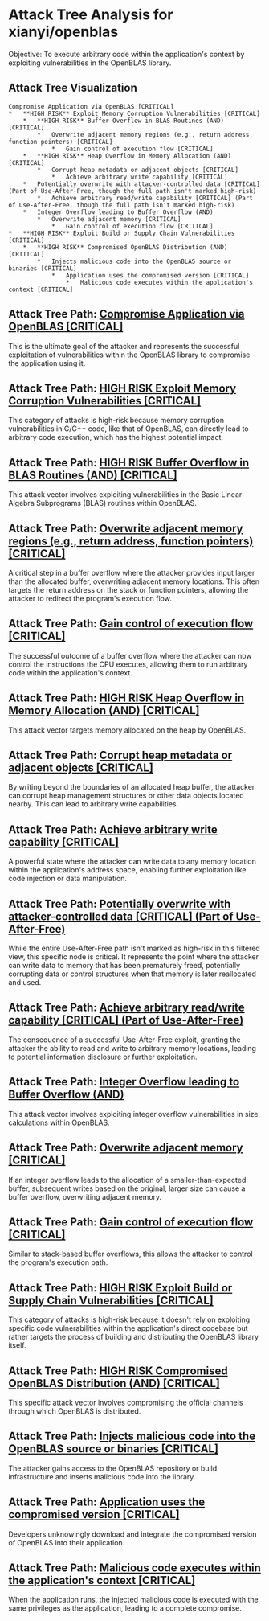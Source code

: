 # Attack Tree Analysis for xianyi/openblas

Objective: To execute arbitrary code within the application's context by exploiting vulnerabilities in the OpenBLAS library.

## Attack Tree Visualization

```
Compromise Application via OpenBLAS [CRITICAL]
*   **HIGH RISK** Exploit Memory Corruption Vulnerabilities [CRITICAL]
    *   **HIGH RISK** Buffer Overflow in BLAS Routines (AND) [CRITICAL]
        *   Overwrite adjacent memory regions (e.g., return address, function pointers) [CRITICAL]
            *   Gain control of execution flow [CRITICAL]
    *   **HIGH RISK** Heap Overflow in Memory Allocation (AND) [CRITICAL]
        *   Corrupt heap metadata or adjacent objects [CRITICAL]
            *   Achieve arbitrary write capability [CRITICAL]
    *   Potentially overwrite with attacker-controlled data [CRITICAL] (Part of Use-After-Free, though the full path isn't marked high-risk)
        *   Achieve arbitrary read/write capability [CRITICAL] (Part of Use-After-Free, though the full path isn't marked high-risk)
    *   Integer Overflow leading to Buffer Overflow (AND)
        *   Overwrite adjacent memory [CRITICAL]
            *   Gain control of execution flow [CRITICAL]
*   **HIGH RISK** Exploit Build or Supply Chain Vulnerabilities [CRITICAL]
    *   **HIGH RISK** Compromised OpenBLAS Distribution (AND) [CRITICAL]
        *   Injects malicious code into the OpenBLAS source or binaries [CRITICAL]
            *   Application uses the compromised version [CRITICAL]
                *   Malicious code executes within the application's context [CRITICAL]
```


## Attack Tree Path: [Compromise Application via OpenBLAS [CRITICAL]](./attack_tree_paths/compromise_application_via_openblas__critical_.md)

This is the ultimate goal of the attacker and represents the successful exploitation of vulnerabilities within the OpenBLAS library to compromise the application using it.

## Attack Tree Path: [HIGH RISK Exploit Memory Corruption Vulnerabilities [CRITICAL]](./attack_tree_paths/high_risk_exploit_memory_corruption_vulnerabilities__critical_.md)

This category of attacks is high-risk because memory corruption vulnerabilities in C/C++ code, like that of OpenBLAS, can directly lead to arbitrary code execution, which has the highest potential impact.

## Attack Tree Path: [HIGH RISK Buffer Overflow in BLAS Routines (AND) [CRITICAL]](./attack_tree_paths/high_risk_buffer_overflow_in_blas_routines__and___critical_.md)

This attack vector involves exploiting vulnerabilities in the Basic Linear Algebra Subprograms (BLAS) routines within OpenBLAS.

## Attack Tree Path: [Overwrite adjacent memory regions (e.g., return address, function pointers) [CRITICAL]](./attack_tree_paths/overwrite_adjacent_memory_regions__e_g___return_address__function_pointers___critical_.md)

A critical step in a buffer overflow where the attacker provides input larger than the allocated buffer, overwriting adjacent memory locations. This often targets the return address on the stack or function pointers, allowing the attacker to redirect the program's execution flow.

## Attack Tree Path: [Gain control of execution flow [CRITICAL]](./attack_tree_paths/gain_control_of_execution_flow__critical_.md)

The successful outcome of a buffer overflow where the attacker can now control the instructions the CPU executes, allowing them to run arbitrary code within the application's context.

## Attack Tree Path: [HIGH RISK Heap Overflow in Memory Allocation (AND) [CRITICAL]](./attack_tree_paths/high_risk_heap_overflow_in_memory_allocation__and___critical_.md)

This attack vector targets memory allocated on the heap by OpenBLAS.

## Attack Tree Path: [Corrupt heap metadata or adjacent objects [CRITICAL]](./attack_tree_paths/corrupt_heap_metadata_or_adjacent_objects__critical_.md)

By writing beyond the boundaries of an allocated heap buffer, the attacker can corrupt heap management structures or other data objects located nearby. This can lead to arbitrary write capabilities.

## Attack Tree Path: [Achieve arbitrary write capability [CRITICAL]](./attack_tree_paths/achieve_arbitrary_write_capability__critical_.md)

A powerful state where the attacker can write data to any memory location within the application's address space, enabling further exploitation like code injection or data manipulation.

## Attack Tree Path: [Potentially overwrite with attacker-controlled data [CRITICAL] (Part of Use-After-Free)](./attack_tree_paths/potentially_overwrite_with_attacker-controlled_data__critical___part_of_use-after-free_.md)

While the entire Use-After-Free path isn't marked as high-risk in this filtered view, this specific node is critical. It represents the point where the attacker can write data to memory that has been prematurely freed, potentially corrupting data or control structures when that memory is later reallocated and used.

## Attack Tree Path: [Achieve arbitrary read/write capability [CRITICAL] (Part of Use-After-Free)](./attack_tree_paths/achieve_arbitrary_readwrite_capability__critical___part_of_use-after-free_.md)

The consequence of a successful Use-After-Free exploit, granting the attacker the ability to read and write to arbitrary memory locations, leading to potential information disclosure or further exploitation.

## Attack Tree Path: [Integer Overflow leading to Buffer Overflow (AND)](./attack_tree_paths/integer_overflow_leading_to_buffer_overflow__and_.md)

This attack vector involves exploiting integer overflow vulnerabilities in size calculations within OpenBLAS.

## Attack Tree Path: [Overwrite adjacent memory [CRITICAL]](./attack_tree_paths/overwrite_adjacent_memory__critical_.md)

If an integer overflow leads to the allocation of a smaller-than-expected buffer, subsequent writes based on the original, larger size can cause a buffer overflow, overwriting adjacent memory.

## Attack Tree Path: [Gain control of execution flow [CRITICAL]](./attack_tree_paths/gain_control_of_execution_flow__critical_.md)

Similar to stack-based buffer overflows, this allows the attacker to control the program's execution path.

## Attack Tree Path: [HIGH RISK Exploit Build or Supply Chain Vulnerabilities [CRITICAL]](./attack_tree_paths/high_risk_exploit_build_or_supply_chain_vulnerabilities__critical_.md)

This category of attacks is high-risk because it doesn't rely on exploiting specific code vulnerabilities within the application's direct codebase but rather targets the process of building and distributing the OpenBLAS library itself.

## Attack Tree Path: [HIGH RISK Compromised OpenBLAS Distribution (AND) [CRITICAL]](./attack_tree_paths/high_risk_compromised_openblas_distribution__and___critical_.md)

This specific attack vector involves compromising the official channels through which OpenBLAS is distributed.

## Attack Tree Path: [Injects malicious code into the OpenBLAS source or binaries [CRITICAL]](./attack_tree_paths/injects_malicious_code_into_the_openblas_source_or_binaries__critical_.md)

The attacker gains access to the OpenBLAS repository or build infrastructure and inserts malicious code into the library.

## Attack Tree Path: [Application uses the compromised version [CRITICAL]](./attack_tree_paths/application_uses_the_compromised_version__critical_.md)

Developers unknowingly download and integrate the compromised version of OpenBLAS into their application.

## Attack Tree Path: [Malicious code executes within the application's context [CRITICAL]](./attack_tree_paths/malicious_code_executes_within_the_application's_context__critical_.md)

When the application runs, the injected malicious code is executed with the same privileges as the application, leading to a complete compromise.

